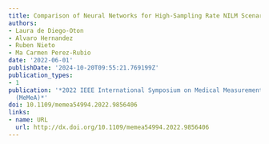 ```yaml
---
title: Comparison of Neural Networks for High-Sampling Rate NILM Scenario
authors:
- Laura de Diego-Oton
- Alvaro Hernandez
- Ruben Nieto
- Ma Carmen Perez-Rubio
date: '2022-06-01'
publishDate: '2024-10-20T09:55:21.769199Z'
publication_types:
- 1
publication: '*2022 IEEE International Symposium on Medical Measurements and Applications
  (MeMeA)*'
doi: 10.1109/memea54994.2022.9856406
links:
- name: URL
  url: http://dx.doi.org/10.1109/memea54994.2022.9856406
---
```

